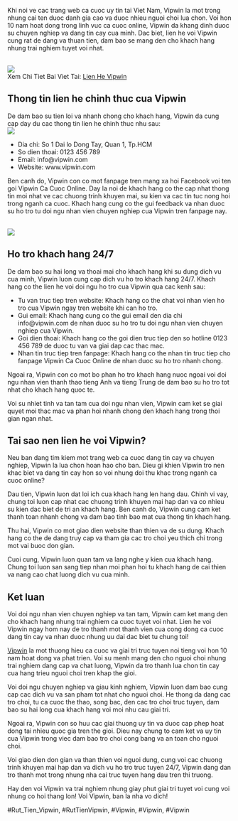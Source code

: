 <p>Khi noi ve cac trang web ca cuoc uy tin tai Viet Nam, Vipwin la mot trong nhung cai ten duoc danh gia cao va duoc nhieu nguoi choi lua chon. Voi hon 10 nam hoat dong trong linh vuc ca cuoc online, Vipwin da khang dinh duoc su chuyen nghiep va dang tin cay cua minh. Dac biet, lien he voi Vipwin cung rat de dang va thuan tien, dam bao se mang den cho khach hang nhung trai nghiem tuyet voi nhat.</p><br><img src="https://vipwin1.net/wp-content/uploads/2025/02/doi-net-ve-lien-he-vipwin.jpg"></br>
Xem Chi Tiet Bai Viet Tai: <a href="https://vipwin1.net/lien-he-vipwin/">Lien He Vipwin</a><h2>Thong tin lien he chinh thuc cua Vipwin</h2><p>De dam bao su tien loi va nhanh chong cho khach hang, Vipwin da cung cap day du cac thong tin lien he chinh thuc nhu sau:<br><img src="https://vipwin1.net/wp-content/uploads/2025/02/uu-diem-ve-lien-he-vipwin.jpg"></br><ul>
<li>Dia chi: So 1 Dai lo Dong Tay, Quan 1, Tp.HCM</li>
<li>So dien thoai: 0123 456 789</li>
<li>Email: info@vipwin.com</li>
<li>Website: www.vipwin.com</li>
</ul><p>Ben canh do, Vipwin con co mot fanpage tren mang xa hoi Facebook voi ten goi Vipwin Ca Cuoc Online. Day la noi de khach hang co the cap nhat thong tin moi nhat ve cac chuong trinh khuyen mai, su kien va cac tin tuc nong hoi trong nganh ca cuoc. Khach hang cung co the gui feedback va nhan duoc su ho tro tu doi ngu nhan vien chuyen nghiep cua Vipwin tren fanpage nay.</p><br><img src="https://vipwin1.net/wp-content/uploads/2025/02/cac-cach-thuc-lien-he-vipwin-pho-bien.jpg"></br><h2>Ho tro khach hang 24/7</h2><p>De dam bao su hai long va thoai mai cho khach hang khi su dung dich vu cua minh, Vipwin luon cung cap dich vu ho tro khach hang 24/7. Khach hang co the lien he voi doi ngu ho tro cua Vipwin qua cac kenh sau:<ul>
<li>Tu van truc tiep tren website: Khach hang co the chat voi nhan vien ho tro cua Vipwin ngay tren website khi can ho tro.</li>
<li>Gui email: Khach hang cung co the gui email den dia chi info@vipwin.com de nhan duoc su ho tro tu doi ngu nhan vien chuyen nghiep cua Vipwin.</li>
<li>Goi dien thoai: Khach hang co the goi dien truc tiep den so hotline 0123 456 789 de duoc tu van va giai dap cac thac mac.</li>
<li>Nhan tin truc tiep tren fanpage: Khach hang co the nhan tin truc tiep cho fanpage Vipwin Ca Cuoc Online de nhan duoc su ho tro nhanh chong.</li>
</ul><p>Ngoai ra, Vipwin con co mot bo phan ho tro khach hang nuoc ngoai voi doi ngu nhan vien thanh thao tieng Anh va tieng Trung de dam bao su ho tro tot nhat cho khach hang quoc te.</p><p>Voi su nhiet tinh va tan tam cua doi ngu nhan vien, Vipwin cam ket se giai quyet moi thac mac va phan hoi nhanh chong den khach hang trong thoi gian ngan nhat.<h2>Tai sao nen lien he voi Vipwin?</h2><p>Neu ban dang tim kiem mot trang web ca cuoc dang tin cay va chuyen nghiep, Vipwin la lua chon hoan hao cho ban. Dieu gi khien Vipwin tro nen khac biet va dang tin cay hon so voi nhung doi thu khac trong nganh ca cuoc online?</p><p>Dau tien, Vipwin luon dat loi ich cua khach hang len hang dau. Chinh vi vay, chung toi luon cap nhat cac chuong trinh khuyen mai hap dan va co nhieu su kien dac biet de tri an khach hang. Ben canh do, Vipwin cung cam ket thanh toan nhanh chong va dam bao tinh bao mat cua thong tin khach hang.</p><p>Thu hai, Vipwin co mot giao dien website than thien va de su dung. Khach hang co the de dang truy cap va tham gia cac tro choi yeu thich chi trong mot vai buoc don gian.</p><p>Cuoi cung, Vipwin luon quan tam va lang nghe y kien cua khach hang. Chung toi luon san sang tiep nhan moi phan hoi tu khach hang de cai thien va nang cao chat luong dich vu cua minh.</p><h2>Ket luan</h2><p>Voi doi ngu nhan vien chuyen nghiep va tan tam, Vipwin cam ket mang den cho khach hang nhung trai nghiem ca cuoc tuyet voi nhat. Lien he voi Vipwin ngay hom nay de tro thanh mot thanh vien cua cong dong ca cuoc dang tin cay va nhan duoc nhung uu dai dac biet tu chung toi!</p><p><a href="https://vipwin1.net/">Vipwin</a> la mot thuong hieu ca cuoc va giai tri truc tuyen noi tieng voi hon 10 nam hoat dong va phat trien. Voi su menh mang den cho nguoi choi nhung trai nghiem dang cap va chat luong, Vipwin da tro thanh lua chon tin cay cua hang trieu nguoi choi tren khap the gioi.

Voi doi ngu chuyen nghiep va giau kinh nghiem, Vipwin luon dam bao cung cap cac dich vu va san pham tot nhat cho nguoi choi. He thong da dang cac tro choi, tu ca cuoc the thao, song bac, den cac tro choi truc tuyen, dam bao su hai long cua khach hang voi moi nhu cau giai tri.

Ngoai ra, Vipwin con so huu cac giai thuong uy tin va duoc cap phep hoat dong tai nhieu quoc gia tren the gioi. Dieu nay chung to cam ket va uy tin cua Vipwin trong viec dam bao tro choi cong bang va an toan cho nguoi choi.

Voi giao dien don gian va than thien voi nguoi dung, cung voi cac chuong trinh khuyen mai hap dan va dich vu ho tro truc tuyen 24/7, Vipwin dang dan tro thanh mot trong nhung nha cai truc tuyen hang dau tren thi truong.

Hay den voi Vipwin va trai nghiem nhung giay phut giai tri tuyet voi cung voi nhung co hoi thang lon! Voi Vipwin, ban la nha vo dich!</p>
#Rut_Tien_Vipwin, #RutTienVipwin, #Vipwin, #Vipwin, #Vipwin
